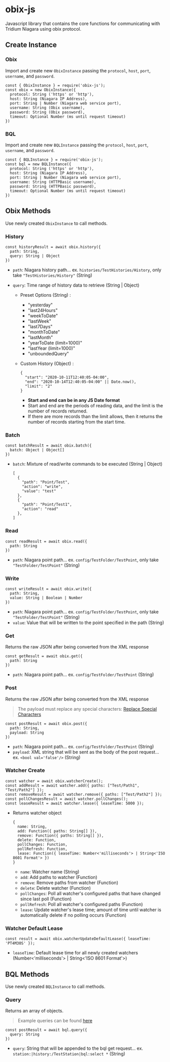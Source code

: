 # obix-js

Javascript library that contains the core functions for communicating with Tridium Niagara using obix protocol.

## Create Instance

### Obix

Import and create new `ObixInstance` passing the `protocol`, `host`, `port`, `username`, and `password`.

```
const { ObixInstance } = require('obix-js');
const obix = new ObixInstance({
  protocol: String ('https' or 'http'),
  host: String (Niagara IP Address),
  port: String | Number (Niagara web service port),
  username: String (Obix username),
  password: String (Obix password),
  timeout: Optional Number (ms until request timeout)
})
```

### BQL

Import and create new `BQLInstance` passing the `protocol`, `host`, `port`, `username`, and `password`.

```
const { BQLInstance } = require('obix-js');
const bql = new BQLInstance({
  protocol: String ('https' or 'http'),
  host: String (Niagara IP Address),
  port: String | Number (Niagara web service port),
  username: String (HTTPBasic username),
  password: String (HTTPBasic password),
  timeout: Optional Number (ms until request timeout)
})
```

## Obix Methods

Use newly created `ObixInstance` to call methods.

### History

```
const historyResult = await obix.history({
  path: String,
  query: String | Object
})
```

- `path`: Niagara history path... ex. `histories/TestHistories/History`, only take `"TestHistories/History"` (String)
- `query`: Time range of history data to retrieve (String | Object)

  - Preset Options (String) :
    - "yesterday"
    - "last24Hours"
    - "weekToDate"
    - "lastWeek"
    - "last7Days"
    - "monthToDate"
    - "lastMonth"
    - "yearToDate (limit=1000)"
    - "lastYear (limit=1000)"
    - "unboundedQuery"
  - Custom History (Object) :

    ```
    {
      "start": "2020-10-11T12:40:05-04:00",
      "end": "2020-10-14T12:40:05-04:00" || Date.now(),
      "limit": "2"
    }
    ```

    - **Start and end can be in any JS Date format**
    - Start and end are the periods of reading data, and the limit is the number of records returned.
    - If there are more records than the limit allows, then it returns the number of records starting from the start time.

### Batch

```
const batchResult = await obix.batch({
  batch: Object | Object[]
})
```

- `batch`: Mixture of read/write commands to be executed (String | Object)

  ```
  [
    {
      "path": "Point/Test",
      "action": "write",
      "value": "test"
    },
    {
      "path": "Point/Test1",
      "action": "read"
    },
  ]
  ```

### Read

```
const readResult = await obix.read({
  path: String
})
```

- `path`: Niagara point path... ex. `config/TestFolder/TestPoint`, only take `"TestFolder/TestPoint"` (String)

### Write

```
const writeResult = await obix.write({
  path: String,
  value: String | Boolean | Number
})
```

- `path`: Niagara point path... ex. `config/TestFolder/TestPoint`, only take `"TestFolder/TestPoint"` (String)
- `value`: Value that will be written to the point specified in the path (String)

### Get

Returns the raw JSON after being converted from the XML response

```
const getResult = await obix.get({
  path: String
})
```

- `path`: Niagara point path... ex. `config/TestFolder/TestPoint` (String)

### Post

Returns the raw JSON after being converted from the XML response

> The payload must replace any special characters: [Replace Special Characters](https://stackoverflow.com/questions/1091945/what-characters-do-i-need-to-escape-in-xml-documents#:~:text=XML%20escape%20characters,the%20W3C%20Markup%20Validation%20Service)

```
const postResult = await obix.post({
  path: String,
  payload: String
})
```

- `path`: Niagara point path... ex. `config/TestFolder/TestPoint` (String)
- `payload`: XML string that will be sent as the body of the post request... ex. `<bool val='false'/>` (String)

### Watcher Create

```
const watcher = await obix.watcherCreate();
const addResult = await watcher.add({ paths: ["Test/Path1", "Test/Path2"] });
const removeResult = await watcher.remove({ paths: ["Test/Path2"] });
const pollChangesResult = await watcher.pollChanges();
const leaseResult = await watcher.lease({ leaseTime: 5000 });
```

- Returns watcher object

  ```
  {
    name: String,
    add: Function({ paths: String[] }),
    remove: Function({ paths: String[] }),
    delete: Function,
    pollChanges: Function,
    pollRefresh: Function,
    lease: Function({ leaseTime: Number<'milliseconds'> | String<'ISO 8601 Format'> })
  }
  ```

  - `name`: Watcher name (String)
  - `add`: Add paths to watcher (Function)
  - `remove`: Remove paths from watcher (Function)
  - `delete`: Delete watcher (Function)
  - `pollChanges`: Poll all watcher's configured paths that have changed since last poll (Function)
  - `pollRefresh`: Poll all watcher's configured paths (Function)
  - `lease`: Update watcher's lease time; amount of time until watcher is automatically delete if no polling occurs (Function)

### Watcher Default Lease

```
const result = await obix.watcherUpdateDefaultLease({ leaseTime: 'PT4M30S' });
```

- `leaseTime`: Default lease time for all newly created watchers (Number<'milliseconds'> | String<'ISO 8601 Format'>)

## BQL Methods

Use newly created `BQLInstance` to call methods.

### Query

Returns an array of objects.

> Example queries can be found [here](https://gist.github.com/mrupperman/8a0761bbb416b8ef1ca4f51c228f63bf)

```
const postResult = await bql.query({
  query: String
})
```

- `query`: String that will be appended to the bql get request... ex. `station:|history:/TestStation|bql:select *` (String)
